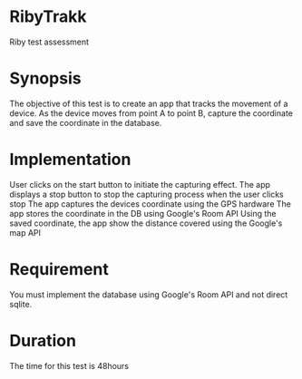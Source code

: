 # RibyTrakk
Riby test assessment 


 # Synopsis
The objective of this test is to create an app that tracks the movement of a device. As the device moves from point A to point B, capture the coordinate and save the coordinate in the database.

#  Implementation
User clicks on the start button to initiate the capturing effect. The app displays a stop button to stop the capturing process when the user clicks stop The app captures the devices coordinate using the GPS hardware The app stores the coordinate in the DB using Google's Room API Using the saved coordinate, the app show the distance covered using the Google's map API

# Requirement
You must implement the database using Google's Room API and not direct sqlite. 

# Duration
The time for this test is 48hours
